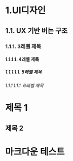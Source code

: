 # 1.UI디자인
## 1.1. UX 기반 버는 구조
### 1.1.1. 3레벨 제목
#### 1.1.1.1. 4레벨 제목
##### 1.1.1.1.1. 5레벨 제목
###### 1.1.1.1.1.1. 6레벨 제목

제목 1
=====
제목 2
-----

# 마크다운 테스트
